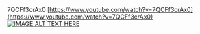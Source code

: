 7QCFf3crAx0
[https://www.youtube.com/watch?v=7QCFf3crAx0](https://www.youtube.com/watch?v=7QCFf3crAx0)
[![IMAGE ALT TEXT HERE](https://img.youtube.com/vi/7QCFf3crAx0/0.jpg)](https://www.youtube.com/watch?v=7QCFf3crAx0)
